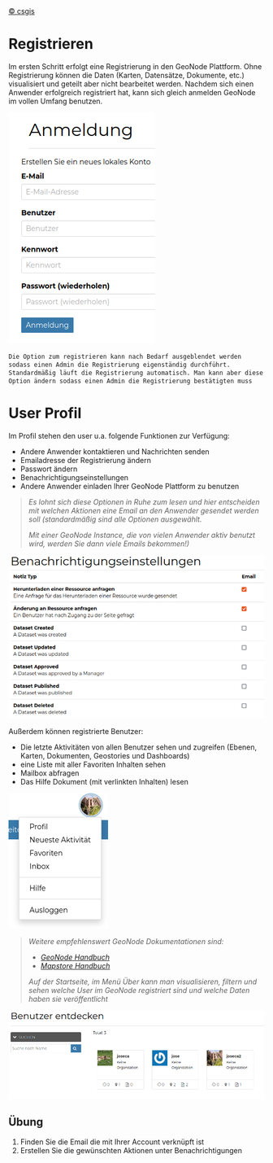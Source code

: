 <!-- the Menu -->

<link rel="stylesheet" media="all" href="../styles.css" />
<div id="logo"><a href="https://csgis.de">© csgis</a></div>
<div id="menu"></div>
<div id="jumpMenu"></div>
<script src="../menu.js"></script>
<script src="../jumpmenu.js"></script>
<!-- the Menu -->

# Registrieren

Im ersten Schritt erfolgt eine Registrierung in den GeoNode Plattform. Ohne Registrierung können die Daten (Karten, Datensätze, Dokumente, etc.) visualisiert und geteilt aber nicht bearbeitet werden.
Nachdem sich einen Anwender erfolgreich registriert hat, kann sich gleich anmelden GeoNode im vollen Umfang benutzen.

![Anmeldung](images/image2.png)

```
Die Option zum registrieren kann nach Bedarf ausgeblendet werden sodass einen Admin die Registrierung eigenständig durchführt.
Standardmäßig läuft die Registrierung automatisch. Man kann aber diese Option ändern sodass einen Admin die Registrierung bestätigten muss
```

# User Profil

Im Profil stehen den user u.a. folgende Funktionen zur Verfügung:

- Andere Anwender kontaktieren und Nachrichten senden
- Emailadresse der Registrierung ändern
- Passwort ändern
- Benachrichtigungseinstellungen
- Andere Anwender einladen Ihrer GeoNode Plattform zu benutzen

> *Es lohnt sich diese Optionen in Ruhe zum lesen und hier entscheiden mit welchen Aktionen eine Email an den Anwender gesendet werden soll (standardmäßig sind     alle Optionen ausgewählt.*
> 
> *Mit einer GeoNode Instance, die von vielen Anwender aktiv benutzt wird, werden Sie dann viele Emails bekommen!)*

![Benachrichtigungen](images/image4.png)

Außerdem können registrierte Benutzer:

- Die letzte Aktivitäten von allen Benutzer sehen und zugreifen (Ebenen, Karten, Dokumenten, Geostories und Dashboards)
- eine Liste mit aller Favoriten Inhalten sehen
- Mailbox abfragen
- Das Hilfe Dokument (mit verlinkten Inhalten) lesen

![Profil](images/image5.png)

> *Weitere empfehlenswert GeoNode Dokumentationen sind:*
> 
> - *[GeoNode Handbuch](https://docs.geonode.org/en/master/usage/index.html)*
> - *[Mapstore Handbuch](https://mapstore.readthedocs.io/en/latest/user-guide/home-page/)*  
> 
> *Auf der Startseite, im Menü Über  kann man visualisieren, filtern und sehen welche User im GeoNode registriert sind und welche Daten haben sie   veröffentlicht*

![Benutzer](images/image8.png)

## Übung

1. Finden Sie die Email die mit Ihrer Account verknüpft ist
2. Erstellen Sie die gewünschten Aktionen unter Benachrichtigungen
